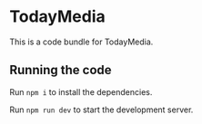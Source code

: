 
  # TodayMedia

  This is a code bundle for TodayMedia.  

  ## Running the code

  Run `npm i` to install the dependencies.

  Run `npm run dev` to start the development server.
  
